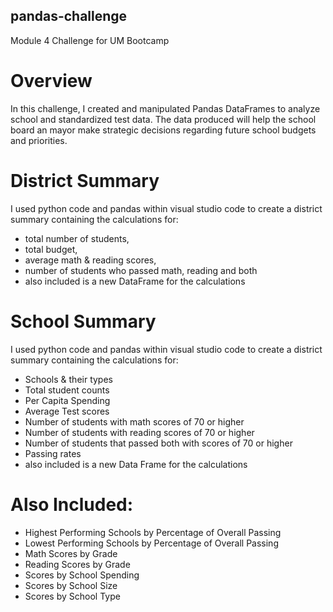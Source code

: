 ## pandas-challenge
Module 4 Challenge for UM Bootcamp

# Overview
In this challenge, I created and manipulated Pandas DataFrames to analyze school and standardized test data.  The data produced will help the school board an mayor make strategic decisions regarding future school budgets and priorities.

# District Summary
I used python code and pandas within visual studio code to create a district summary containing the calculations for:
 - total number of students,
 - total budget,
 - average math & reading scores,
 - number of students who passed math, reading and both
 - also included is a new DataFrame for the calculations

# School Summary
I used python code and pandas within visual studio code to create a district summary containing the calculations for:
 - Schools & their types
 - Total student counts
 - Per Capita Spending
 - Average Test scores
 - Number of students with math scores of 70 or higher
 - Number of students with reading scores of 70 or higher
 - Number of students that passed both with scores of 70 or higher
 - Passing rates
 - also included is a new Data Frame for the calculations

# Also Included:
 - Highest Performing Schools by Percentage of Overall Passing
 - Lowest Performing Schools by Percentage of Overall Passing
 - Math Scores by Grade
 - Reading Scores by Grade
 - Scores by School Spending
 - Scores by School Size
 - Scores by School Type

